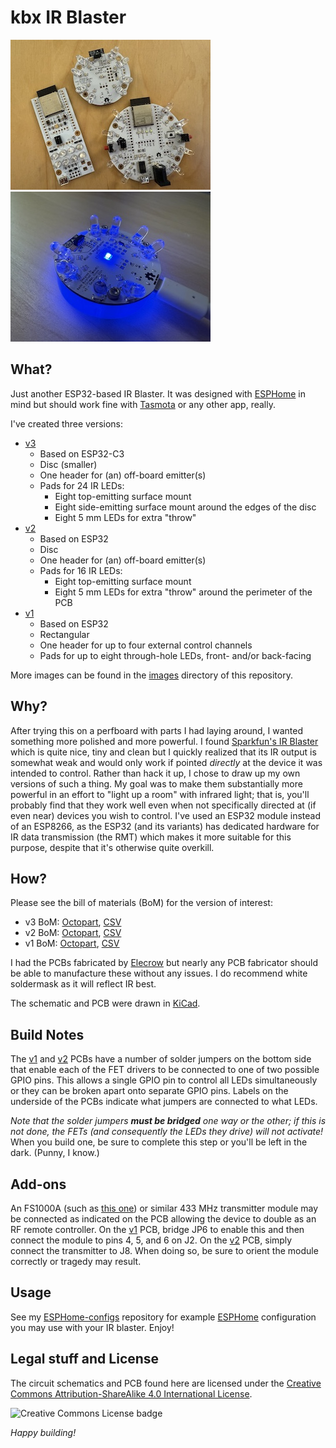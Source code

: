 # kbx IR Blaster

[![kbxIrBlasters](images/kbxIrBlaster-top-family-thumb.jpg "kbxIrBlasters")](GALLERY.md)
[![kbxIrBlaster-v3](images/kbxIrBlaster-v3-glow-thumb.jpg "kbxIrBlaster-v3")](GALLERY.md)

## What?

Just another ESP32-based IR Blaster. It was designed with [ESPHome](https://esphome.io) in mind but should work fine
with [Tasmota](https://tasmota.github.io/docs/) or any other app, really.

I've created three versions:
- [v3](v3/)
  - Based on ESP32-C3
  - Disc (smaller)
  - One header for (an) off-board emitter(s)
  - Pads for 24 IR LEDs:
    - Eight top-emitting surface mount
    - Eight side-emitting surface mount around the edges of the disc
    - Eight 5 mm LEDs for extra "throw"
- [v2](v2/)
  - Based on ESP32
  - Disc
  - One header for (an) off-board emitter(s)
  - Pads for 16 IR LEDs:
    - Eight top-emitting surface mount
    - Eight 5 mm LEDs for extra "throw" around the perimeter of the PCB
- [v1](v1/)
  - Based on ESP32
  - Rectangular
  - One header for up to four external control channels
  - Pads for up to eight through-hole LEDs, front- and/or back-facing

More images can be found in the [images](images/) directory of this repository.

## Why?

After trying this on a perfboard with parts I had laying around, I wanted something more polished and more powerful.
I found [Sparkfun's IR Blaster](https://www.sparkfun.com/products/15031) which is quite nice, tiny and clean but I
quickly realized that its IR output is somewhat weak and would only work if pointed _directly_ at the device it was
intended to control. Rather than hack it up, I chose to draw up my own versions of such a thing. My goal was to make
them substantially more powerful in an effort to "light up a room" with infrared light; that is, you'll probably find
that they work well even when not specifically directed at (if even near) devices you wish to control. I've used an
ESP32 module instead of an ESP8266, as the ESP32 (and its variants) has dedicated hardware for IR data transmission
(the RMT) which makes it more suitable for this purpose, despite that it's otherwise quite overkill.

## How?

Please see the bill of materials (BoM) for the version of interest:
 -  v3 BoM: [Octopart](https://octopart.com/bom-tool/GUsHZQub), [CSV](v3/kbxIrBlaster_bom.csv)
 -  v2 BoM: [Octopart](https://octopart.com/bom-tool/78rYOXWE), [CSV](v2/kbxIrBlaster_bom.csv)
 -  v1 BoM: [Octopart](https://octopart.com/bom-tool/vDwq4wDr), [CSV](v1/kbxIrBlaster_bom.csv)

I had the PCBs fabricated by [Elecrow](https://www.elecrow.com) but nearly any PCB fabricator should be able to
manufacture these without any issues. I do recommend white soldermask as it will reflect IR best.

The schematic and PCB were drawn in [KiCad](https://www.kicad.org).

## Build Notes

The [v1](v1/) and [v2](v2/) PCBs have a number of solder jumpers on the bottom side that enable each of the FET drivers
to be connected to one of two possible GPIO pins. This allows a single GPIO pin to control all LEDs simultaneously or
they can be broken apart onto separate GPIO pins. Labels on the underside of the PCBs indicate what jumpers are
connected to what LEDs.

_Note that the solder jumpers **must be bridged** one way or the other; if this is not done, the FETs (and consequently
the LEDs they drive) will not activate!_ When you build one, be sure to complete this step or you'll be left in the
dark. (Punny, I know.)

## Add-ons

An FS1000A (such as [this one](https://www.amazon.com/HiLetgo-Wireless-Transmitter-Receiver-Raspberry/dp/B01DKC2EY4/))
or similar 433 MHz transmitter module may be connected as indicated on the PCB allowing the device to double as an RF
remote controller. On the [v1](v1/) PCB, bridge JP6 to enable this and then connect the module to pins 4, 5, and 6 on
J2. On the [v2](v2/) PCB, simply connect the transmitter to J8. When doing so, be sure to orient the module correctly
or tragedy may result.

## Usage

See my [ESPHome-configs](https://github.com/kbx81/esphome-configs) repository for example
[ESPHome](https://esphome.io) configuration you may use with your IR blaster. Enjoy!

 ## Legal stuff and License

The circuit schematics and PCB found here are licensed under the
 [Creative Commons Attribution-ShareAlike 4.0 International License](http://creativecommons.org/licenses/by-sa/4.0/).

![Creative Commons License badge](https://i.creativecommons.org/l/by-sa/4.0/88x31.png)

_Happy building!_
